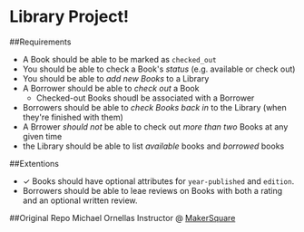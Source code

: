 Library Project!
=======

##Requirements 

* A Book should be able to be marked as `checked_out`
* You should be able to check a Book's *status* (e.g. available or check out)
* You should be able to *add new Books* to a Library
* A Borrower should be able to *check out* a Book
  * Checked-out Books shoudl be associated with a Borrower
* Borrowers should be able to *check Books back in* to the Library (when they're finished with them)
* A Brrower *should not* be able to check out *more than two* Books at any given time
* the Library should be able to list *available* books and *borrowed* books


##Extentions

* ✓ Books should have optional attributes for `year-published` and `edition`.
*   Borrowers should be able to leae reviews on Books with both a rating and an optional written review.


##Original Repo
Michael Ornellas
Instructor @ [MakerSquare](http://themakersquare.com)
